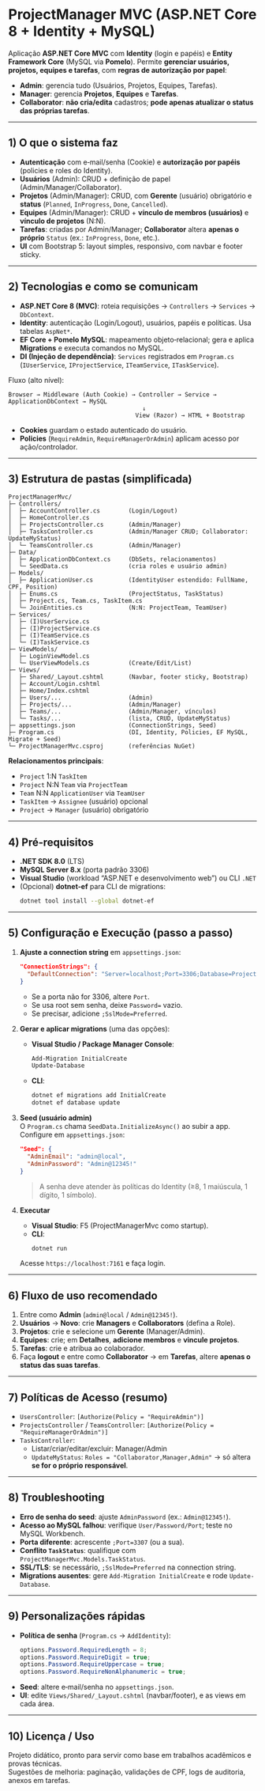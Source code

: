 # ProjectManager MVC (ASP.NET Core 8 + Identity + MySQL)

Aplicação **ASP.NET Core MVC** com **Identity** (login e papéis) e **Entity Framework Core** (MySQL via **Pomelo**).
Permite **gerenciar usuários, projetos, equipes e tarefas**, com **regras de autorização por papel**:

- **Admin**: gerencia tudo (Usuários, Projetos, Equipes, Tarefas).
- **Manager**: gerencia **Projetos**, **Equipes** e **Tarefas**.
- **Collaborator**: **não cria/edita** cadastros; **pode apenas atualizar o status das próprias tarefas**.

---

## 1) O que o sistema faz

- **Autenticação** com e‑mail/senha (Cookie) e **autorização por papéis** (policies e roles do Identity).
- **Usuários** (Admin): CRUD + definição de papel (Admin/Manager/Collaborator).
- **Projetos** (Admin/Manager): CRUD, com **Gerente** (usuário) obrigatório e **status** (`Planned`, `InProgress`, `Done`, `Cancelled`).
- **Equipes** (Admin/Manager): CRUD + **vínculo de membros (usuários)** e **vínculo de projetos** (N:N).
- **Tarefas**: criadas por Admin/Manager; **Collaborator** altera **apenas o próprio** `Status` (ex.: `InProgress`, `Done`, etc.).
- **UI** com Bootstrap 5: layout simples, responsivo, com navbar e footer sticky.

---

## 2) Tecnologias e como se comunicam

- **ASP.NET Core 8 (MVC)**: roteia requisições → `Controllers` → `Services` → `DbContext`.
- **Identity**: autenticação (Login/Logout), usuários, papéis e políticas. Usa tabelas `AspNet*`.
- **EF Core + Pomelo MySQL**: mapeamento objeto‑relacional; gera e aplica **Migrations** e executa comandos no MySQL.
- **DI (Injeção de dependência)**: `Services` registrados em `Program.cs` (`IUserService`, `IProjectService`, `ITeamService`, `ITaskService`).

Fluxo (alto nível):

```
Browser → Middleware (Auth Cookie) → Controller → Service → ApplicationDbContext → MySQL
                                      ↓
                                    View (Razor) → HTML + Bootstrap
```

- **Cookies** guardam o estado autenticado do usuário.  
- **Policies** (`RequireAdmin`, `RequireManagerOrAdmin`) aplicam acesso por ação/controlador.

---

## 3) Estrutura de pastas (simplificada)

```
ProjectManagerMvc/
├─ Controllers/
│  ├─ AccountController.cs        (Login/Logout)
│  ├─ HomeController.cs
│  ├─ ProjectsController.cs       (Admin/Manager)
│  ├─ TasksController.cs          (Admin/Manager CRUD; Collaborator: UpdateMyStatus)
│  └─ TeamsController.cs          (Admin/Manager)
├─ Data/
│  ├─ ApplicationDbContext.cs     (DbSets, relacionamentos)
│  └─ SeedData.cs                 (cria roles e usuário admin)
├─ Models/
│  ├─ ApplicationUser.cs          (IdentityUser estendido: FullName, CPF, Position)
│  ├─ Enums.cs                    (ProjectStatus, TaskStatus)
│  ├─ Project.cs, Team.cs, TaskItem.cs
│  └─ JoinEntities.cs             (N:N: ProjectTeam, TeamUser)
├─ Services/
│  ├─ (I)UserService.cs
│  ├─ (I)ProjectService.cs
│  ├─ (I)TeamService.cs
│  └─ (I)TaskService.cs
├─ ViewModels/
│  ├─ LoginViewModel.cs
│  └─ UserViewModels.cs           (Create/Edit/List)
├─ Views/
│  ├─ Shared/_Layout.cshtml       (Navbar, footer sticky, Bootstrap)
│  ├─ Account/Login.cshtml
│  ├─ Home/Index.cshtml
│  ├─ Users/...                   (Admin)
│  ├─ Projects/...                (Admin/Manager)
│  ├─ Teams/...                   (Admin/Manager, vínculos)
│  └─ Tasks/...                   (lista, CRUD, UpdateMyStatus)
├─ appsettings.json               (ConnectionStrings, Seed)
├─ Program.cs                     (DI, Identity, Policies, EF MySQL, Migrate + Seed)
└─ ProjectManagerMvc.csproj       (referências NuGet)
```

**Relacionamentos principais**:
- `Project` 1:N `TaskItem`
- `Project` N:N `Team` via `ProjectTeam`
- `Team` N:N `ApplicationUser` via `TeamUser`
- `TaskItem` → `Assignee` (usuário) opcional
- `Project` → `Manager` (usuário) obrigatório

---

## 4) Pré‑requisitos

- **.NET SDK 8.0** (LTS)
- **MySQL Server 8.x** (porta padrão 3306)
- **Visual Studio** (workload “ASP.NET e desenvolvimento web”) ou CLI `.NET`
- (Opcional) **dotnet‑ef** para CLI de migrations:
  ```bash
  dotnet tool install --global dotnet-ef
  ```

---

## 5) Configuração e Execução (passo a passo)

1. **Ajuste a connection string** em `appsettings.json`:
   ```json
   "ConnectionStrings": {
     "DefaultConnection": "Server=localhost;Port=3306;Database=ProjectManagerDb;User=root;Password=YourStrongPassword!;TreatTinyAsBoolean=true;"
   }
   ```
   - Se a porta não for 3306, altere `Port`.
   - Se usa root sem senha, deixe `Password=` vazio.
   - Se precisar, adicione `;SslMode=Preferred`.

2. **Gerar e aplicar migrations** (uma das opções):
   - **Visual Studio / Package Manager Console**:
     ```powershell
     Add-Migration InitialCreate
     Update-Database
     ```
   - **CLI**:
     ```bash
     dotnet ef migrations add InitialCreate
     dotnet ef database update
     ```

3. **Seed (usuário admin)**  
   O `Program.cs` chama `SeedData.InitializeAsync()` ao subir a app.  
   Configure em `appsettings.json`:
   ```json
   "Seed": {
     "AdminEmail": "admin@local",
     "AdminPassword": "Admin@12345!"
   }
   ```
   > A senha deve atender às políticas do Identity (≥8, 1 maiúscula, 1 dígito, 1 símbolo).

4. **Executar**  
   - **Visual Studio**: F5 (ProjectManagerMvc como startup).  
   - **CLI**:
     ```bash
     dotnet run
     ```
   Acesse `https://localhost:7161` e faça login.

---

## 6) Fluxo de uso recomendado

1. Entre como **Admin** (`admin@local` / `Admin@12345!`).  
2. **Usuários** → **Novo**: crie **Managers** e **Collaborators** (defina a Role).  
3. **Projetos**: crie e selecione um **Gerente** (Manager/Admin).  
4. **Equipes**: crie; em **Detalhes**, **adicione membros** e **vincule projetos**.  
5. **Tarefas**: crie e atribua ao colaborador.  
6. Faça **logout** e entre como **Collaborator** → em **Tarefas**, altere **apenas o status das suas tarefas**.

---

## 7) Políticas de Acesso (resumo)

- `UsersController`: `[Authorize(Policy = "RequireAdmin")]`
- `ProjectsController` / `TeamsController`: `[Authorize(Policy = "RequireManagerOrAdmin")]`
- `TasksController`:
  - Listar/criar/editar/excluir: Manager/Admin
  - `UpdateMyStatus`: `Roles = "Collaborator,Manager,Admin"` → só altera **se for o próprio responsável**.

---

## 8) Troubleshooting

- **Erro de senha do seed**: ajuste `AdminPassword` (ex.: `Admin@12345!`).  
- **Acesso ao MySQL falhou**: verifique `User/Password/Port`; teste no MySQL Workbench.  
- **Porta diferente**: acrescente `;Port=3307` (ou a sua).  
- **Conflito `TaskStatus`**: qualifique com `ProjectManagerMvc.Models.TaskStatus`.  
- **SSL/TLS**: se necessário, `;SslMode=Preferred` na connection string.  
- **Migrations ausentes**: gere `Add-Migration InitialCreate` e rode `Update-Database`.

---

## 9) Personalizações rápidas

- **Política de senha** (`Program.cs` → `AddIdentity`):
  ```csharp
  options.Password.RequiredLength = 8;
  options.Password.RequireDigit = true;
  options.Password.RequireUppercase = true;
  options.Password.RequireNonAlphanumeric = true;
  ```
- **Seed**: altere e‑mail/senha no `appsettings.json`.
- **UI**: edite `Views/Shared/_Layout.cshtml` (navbar/footer), e as views em cada área.

---

## 10) Licença / Uso
Projeto didático, pronto para servir como base em trabalhos acadêmicos e provas técnicas.  
Sugestões de melhoria: paginação, validações de CPF, logs de auditoria, anexos em tarefas.
